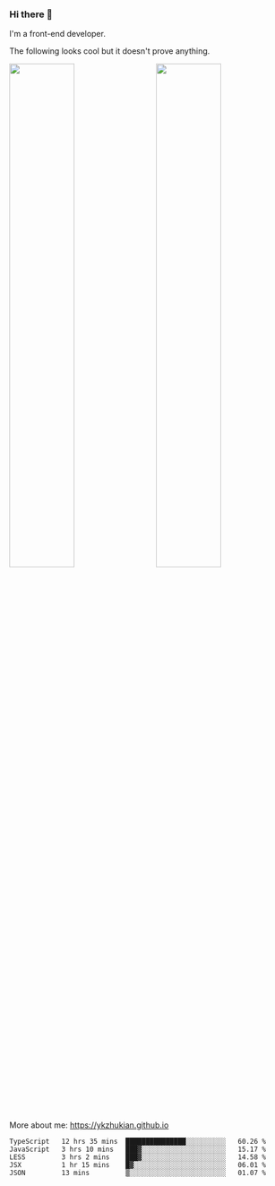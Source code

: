 ### Hi there 👋

I'm a front-end developer.

The following looks cool but it doesn't prove anything.

[<img align="right" width="48%" src="https://github-readme-stats.vercel.app/api?username=ykzhukian&show_icons=true&theme=dracula">](https://github.com/anuraghazra/github-readme-stats)

[<img width="48%" src="https://github-readme-stats.vercel.app/api/top-langs/?username=ykzhukian&layout=compact&theme=dracula">](https://github.com/anuraghazra/github-readme-stats)

More about me: 
https://ykzhukian.github.io

<!--START_SECTION:waka-->
```text
TypeScript   12 hrs 35 mins  ███████████████░░░░░░░░░░   60.26 % 
JavaScript   3 hrs 10 mins   ███▓░░░░░░░░░░░░░░░░░░░░░   15.17 % 
LESS         3 hrs 2 mins    ███▓░░░░░░░░░░░░░░░░░░░░░   14.58 % 
JSX          1 hr 15 mins    █▓░░░░░░░░░░░░░░░░░░░░░░░   06.01 % 
JSON         13 mins         ▒░░░░░░░░░░░░░░░░░░░░░░░░   01.07 % 
```
<!--END_SECTION:waka-->

